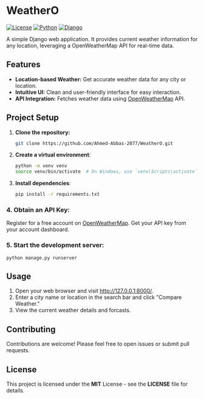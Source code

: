 # WeatherO

[![License](https://img.shields.io/badge/License-MIT-blue.svg)](https://opensource.org/licenses/MIT)
[![Python](https://img.shields.io/badge/Python-3.11.2-blue.svg)](https://www.python.org/)
[![Django](https://img.shields.io/badge/Django-5.0.6-green.svg)](https://www.djangoproject.com/)

A simple Django web application. It provides current weather information for any location, leveraging a OpenWeatherMap API for real-time data.

## Features

* **Location-based Weather:** Get accurate weather data for any city or location.
* **Intuitive UI:** Clean and user-friendly interface for easy interaction.
* **API Integration:** Fetches weather data using [OpenWeatherMap](https://openweathermap.org/) API.


## Project Setup

1. **Clone the repository:**
   ```bash
   git clone https://github.com/Ahmed-Abbas-2077/WeatherO.git

2. **Create a virtual environment**:
   ```bash
   python -m venv venv
   source venv/bin/activate  # On Windows, use `venv\Scripts\activate`

3. **Install dependencies**:
   ```bash
   pip install -r requirements.txt

### 4. Obtain an API Key:

Register for a free account on [OpenWeatherMap](https://openweathermap.org/).
Get your API key from your account dashboard.



### 5. Start the development server:
    python manage.py runserver


## Usage
1. Open your web browser and visit http://127.0.0.1:8000/.
2. Enter a city name or location in the search bar and click "Compare Weather."
3. View the current weather details and forcasts.

## Contributing
Contributions are welcome! Please feel free to open issues or submit pull requests.

## License
This project is licensed under the **MIT** License - see the **LICENSE** file for details.
